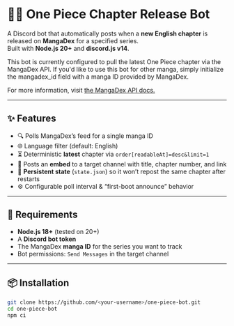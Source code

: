 # 🏴‍☠️ One Piece Chapter Release Bot

A Discord bot that automatically posts when a **new English chapter** is released on **MangaDex** for a specified series.  
Built with **Node.js 20+** and **discord.js v14**.

This bot is currently configured to pull the latest One Piece chapter via the MangaDex API. If you'd like to use this bot 
for other manga, simply initialize the mangadex_id field with a manga ID provided by MangaDex.

For more information, visit [the MangaDex API docs.](https://api.mangadex.org/docs/)

---

## ✨ Features

- 🔍 Polls MangaDex’s feed for a single manga ID
- 🌐 Language filter (default: English)
- ⏳ Deterministic **latest** chapter via `order[readableAt]=desc&limit=1`
- 📢 Posts an **embed** to a target channel with title, chapter number, and link
- 💾 **Persistent state** (`state.json`) so it won’t repost the same chapter after restarts
- ⚙️ Configurable poll interval & “first-boot announce” behavior

---

## 🧰 Requirements

- **Node.js 18+** (tested on 20+)
- A **Discord bot token**
- The MangaDex **manga ID** for the series you want to track
- Bot permissions: `Send Messages` in the target channel

---

## 📦 Installation

```bash
git clone https://github.com/<your-username>/one-piece-bot.git
cd one-piece-bot
npm ci

